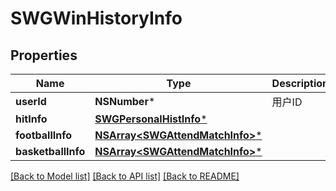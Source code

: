 # SWGWinHistoryInfo

## Properties
Name | Type | Description | Notes
------------ | ------------- | ------------- | -------------
**userId** | **NSNumber*** | 用户ID | [optional] 
**hitInfo** | [**SWGPersonalHistInfo***](SWGPersonalHistInfo.md) |  | [optional] 
**footballInfo** | [**NSArray&lt;SWGAttendMatchInfo&gt;***](SWGAttendMatchInfo.md) |  | [optional] 
**basketballInfo** | [**NSArray&lt;SWGAttendMatchInfo&gt;***](SWGAttendMatchInfo.md) |  | [optional] 

[[Back to Model list]](../README.md#documentation-for-models) [[Back to API list]](../README.md#documentation-for-api-endpoints) [[Back to README]](../README.md)


